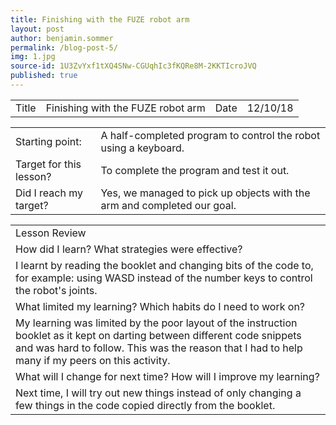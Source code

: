 ```yaml
---
title: Finishing with the FUZE robot arm
layout: post
author: benjamin.sommer
permalink: /blog-post-5/
img: 1.jpg
source-id: 1U3ZvYxf1tXQ4SNw-CGUqhIc3fKQRe8M-2KKTIcroJVQ
published: true
---
```

<table>
  <tr>
    <td>Title</td>
    <td>Finishing with the FUZE robot arm</td>
    <td>Date</td>
    <td>12/10/18</td>
  </tr>
</table>


<table>
  <tr>
    <td>Starting point:</td>
    <td>A half-completed program to control the robot using a keyboard.</td>
  </tr>
  <tr>
    <td>Target for this lesson?</td>
    <td>To complete the program and test it out.</td>
  </tr>
  <tr>
    <td>Did I reach my target? </td>
    <td>Yes, we managed to pick up objects with the arm and completed our goal.</td>
  </tr>
</table>


<table>
  <tr>
    <td>Lesson Review</td>
  </tr>
  <tr>
    <td>How did I learn? What strategies were effective? </td>
  </tr>
  <tr>
    <td>I learnt by reading the booklet and changing bits of the code to, for example: using WASD instead of the number keys to control the robot's joints.</td>
  </tr>
  <tr>
    <td>What limited my learning? Which habits do I need to work on? </td>
  </tr>
  <tr>
    <td>My learning was limited by the poor layout of the instruction booklet as it kept on darting between different code snippets and was hard to follow. This was the reason that I had to help many if my peers on this activity.</td>
  </tr>
  <tr>
    <td>What will I change for next time? How will I improve my learning?</td>
  </tr>
  <tr>
    <td>Next time, I will try out new things instead of only changing a few things in the code copied directly from the booklet.</td>
  </tr>
</table>


